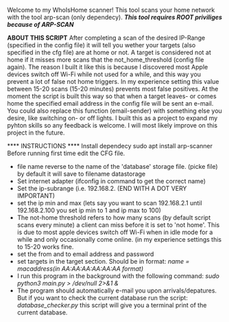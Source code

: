 Welcome to my WhoIsHome scanner!
This tool scans your home network with the tool arp-scan (only dependecy).
***This tool requires ROOT priviliges because of ARP-SCAN***

****ABOUT THIS SCRIPT****
After completing a scan of the desired IP-Range (specified in the config file) it will tell you wether your targets (also specified in the cfg file) are at home or not.
A target is considered not at home if it misses more scans that the not_home_threshold (config file again). 
The reason I built it like this is because I discovered most Apple devices switch off Wi-Fi while not used for a while, and this way you prevent a lot of false not home triggers. 
In my experience setting this value between 15-20 scans (15-20 minutes) prevents most false positives.
At the moment the script is built this way so that when a target leaves- or comes home the specified email address in the config file will be sent an e-mail.
You could also replace this function (email-sender) with something else you desire, like switching on- or off lights. 
I built this as a project to expand my pyhton skills so any feedback is welcome. I will most likely improve on this project in the future.



**** INSTRUCTIONS ****
Install dependecy sudo apt install arp-scanner
Before running first time edit the CFG file.
  - file name reverse to the name of the 'database' storage file. (picke file) by default it will save to filename datastorage
  - Set internet adapter (ifconfig in command to get the correct name)
  - Set the ip-subrange (i.e. 192.168.2. (END WITH A DOT VERY IMPORTANT)
  - set the ip min and max (lets say you want to scan 192.168.2.1 until 192.168.2.100 you set ip min to 1 and ip max to 100)
  - The not-home threshold refers to how many scans (by default script scans every minute) a client can miss before it is set to 'not home'. This is due to most apple         devices switch off Wi-Fi when in idle mode for a while and only occasionally come online. (in my experience settings this to 15-20 works fine.
  - set the from and to email address and password
  - set targets in the target section. Should be in format: *name = macaddress(in AA:AA:AA:AA:AA:AA format)*
  - I run this program in the background with the following command: *sudo python3 main.py > /dev/null 2>&1 &*
  - The program should automatically e-mail you upon arrivals/depatures. But if you want to check the current database run the script: *database_checker.py* this script will give you a terminal print of the current database.
  
